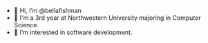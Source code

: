 - 👋 Hi, I’m @bellafishman
- 🌱 I'm a 3rd year at Northwestern University majoring in Computer Science.
- 👀 I’m interested in software development.


<!---
bellafishman/bellafishman is a ✨ special ✨ repository because its `README.md` (this file) appears on your GitHub profile.
You can click the Preview link to take a look at your changes.
--->

